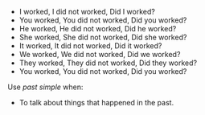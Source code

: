 - I worked, I did not worked, Did I worked?
- You worked, You did not worked, Did you worked?
- He worked, He did not worked, Did he worked?
- She worked, She did not worked, Did she worked?
- It worked, It did not worked, Did it worked?
- We worked, We did not worked, Did we worked?
- They worked, They did not worked, Did they worked?
- You worked, You did not worked, Did you worked?

Use *past simple* when:

- To talk about things that happened in the past.